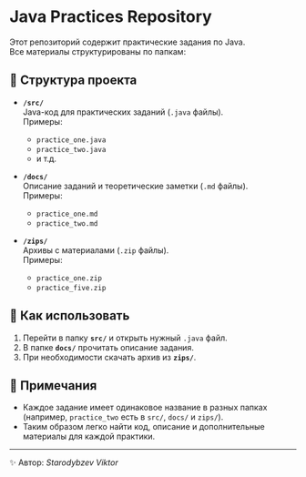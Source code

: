 # Java Practices Repository

Этот репозиторий содержит практические задания по Java.  
Все материалы структурированы по папкам:

## 📂 Структура проекта

- **`/src/`**  
  Java-код для практических заданий (`.java` файлы).  
  Примеры:
  - `practice_one.java`
  - `practice_two.java`
  - и т.д.

- **`/docs/`**  
  Описание заданий и теоретические заметки (`.md` файлы).  
  Примеры:
  - `practice_one.md`
  - `practice_two.md`

- **`/zips/`**  
  Архивы с материалами (`.zip` файлы).  
  Примеры:
  - `practice_one.zip`
  - `practice_five.zip`

## 🚀 Как использовать

1. Перейти в папку **`src/`** и открыть нужный `.java` файл.  
2. В папке **`docs/`** прочитать описание задания.  
3. При необходимости скачать архив из **`zips/`**.  

## 📌 Примечания

- Каждое задание имеет одинаковое название в разных папках (например, `practice_two` есть в `src/`, `docs/` и `zips/`).  
- Таким образом легко найти код, описание и дополнительные материалы для каждой практики.  

---
✨ Автор: *Starodybzev Viktor*  
